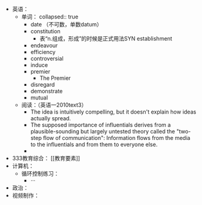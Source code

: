 - 英语：
	- 单词：
	  collapsed:: true
		- date （不可数，单数datum）
		- constitution
			- 表“n.组成，形成”的时候是正式用法SYN establishment
		- endeavour
		- efficiency
		- controversial
		- induce
		- premier
			- The Premier
		- disregard
		- demonstrate
		- mutual
	- 阅读：（英语一2010text3）
		- The idea is intuitively compelling, but it doesn't explain how ideas actually spread.
		- The supposed importance of influentials derives from a plausible-sounding but largely untested theory called the "two-step flow of communication": Information flows from the media to the influentials and from them to everyone else.
		-
- 333教育综合： [[教育要素]]
- 计算机：
	- 循环控制练习：
		- ···
- 政治：
- 视频制作：